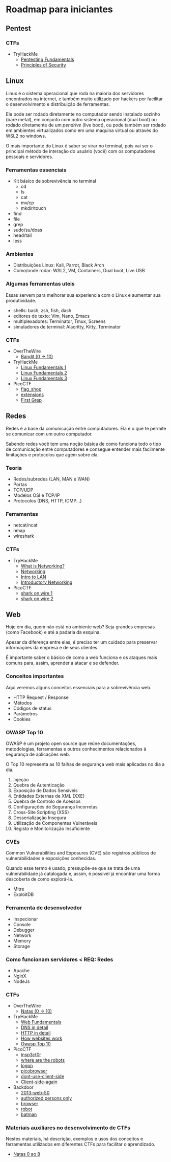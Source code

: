 # Roadmap para iniciantes

## Pentest

### CTFs

- TryHackMe
	- [Pentesting Fundamentals](https://tryhackme.com/room/pentestingfundamentals)
	- [Principles of Security](https://tryhackme.com/room/principlesofsecurity)

## Linux

Linux é o sistema operacional que roda na maioria dos servidores encontrados na internet, e também muito utilizado por hackers por facilitar o desenvolvimento e distribuição de ferramentas.

Ele pode ser rodado diretamente no computador sendo instalado sozinho (bare metal), em conjunto com outro sistema operacional (dual boot) ou rodado diretamente de um *pendrive* (live boot), ou pode também ser rodado em ambientes virtualizados como em uma maquina virtual ou através do WSL2 no windows.

O mais importante do Linux é saber se virar no terminal, pois vai ser o principal método de interação do usuário (você) com os computadores pessoais e servidores.

### Ferramentas essenciais

- Kit básico de sobrevivência no terminal
	- cd
	- ls
	- cat
	- mv/cp
	- mkdir/touch
- find
- file
- grep
- sudo/su/doas
- head/tail
- less

### Ambientes

- Distribuições Linux: Kali, Parrot, Black Arch
- Como/onde rodar: WSL2, VM, Containers, Dual boot, Live USB

### Algumas ferramentas uteis

Essas servem para melhorar sua experiencia com o Linux e aumentar sua produtividade.

- shells: bash, zsh, fish, dash
- editores de texto: Vim, Nano, Emacs
- multiplexadores: Terminator, Tmux, Screens
- simuladores de terminal: Alacritty, Kitty, Terminator

### CTFs

- OverTheWire
	- [Bandit (0 -> 10)](https://overthewire.org/wargames/bandit/)
- TryHackMe
	- [Linux Fundamentals 1](https://tryhackme.com/room/linuxfundamentalspart1)
	- [Linux Fundamentals 2](https://tryhackme.com/room/linuxfundamentalspart2)
	- [Linux Fundamentals 3](https://tryhackme.com/room/linuxfundamentalspart3)
- PicoCTF
	- [flag\_shop](https://play.picoctf.org/practice?page=1&search=flag_shop)
	- [extensions](https://play.picoctf.org/practice?page=1&search=extentions)
	- [First Grep](https://play.picoctf.org/practice?page=1&search=First%20Grep)

## Redes

Redes é a base da comunicação entre computadores. Ela é o que te permite se comunicar com um outro computador.

Sabendo redes você tem uma noção básica de como funciona todo o tipo de comunicação entre computadores e consegue entender mais facilmente limitações e protocolos que agem sobre ela.

### Teoria

- Redes/subredes (LAN, MAN e WAN)
- Portas
- TCP/UDP
- Modelos OSI e TCP/IP
- Protocolos (DNS, HTTP, ICMP...)

### Ferramentas

- netcat/ncat
- nmap
- wireshark

### CTFs

- TryHackMe
	- [What is Networking?](https://tryhackme.com/room/whatisnetworking)
	- [Networking](https://tryhackme.com/room/bpnetworking)
	- [Intro to LAN](https://tryhackme.com/room/introtolan)
	- [Introductory Networking](https://tryhackme.com/room/introtonetworking)
- PicoCTF
	- [shark on wire 1](https://play.picoctf.org/practice?page=1&search=shark%20on%20wire%201)
	- [shark on wire 2](https://play.picoctf.org/practice?page=1&search=shark%20on%20wire%202)

## Web

Hoje em dia, quem não está no ambiente web? Seja grandes empresas (como Facebook) e até a padaria da esquina.

Apesar da diferença entre elas, é preciso ter um cuidado para preservar informações da empresa e de seus clientes.

É importante saber o básico de como a web funciona e os ataques mais comuns para, assim, aprender a atacar e se defender.

### Conceitos importantes

Aqui veremos alguns conceitos essenciais para a sobrevivência web.

- HTTP Request / Response
- Métodos
- Códigos de status
- Parâmetros
- Cookies

### OWASP Top 10

OWASP é um projeto open source que reúne documentações, metodologias, ferramentas e outros conhecimentos relacionados à segurança de aplicações web.

O Top 10 representa as 10 falhas de segurança web mais aplicadas no dia a dia.

1. Injeção
2. Quebra de Autenticação
3. Exposição de Dados Sensíveis
4. Entidades Externas de XML (XXE)
5. Quebra de Controlo de Acessos
6. Configurações de Segurança Incorretas
7. Cross-Site Scripting (XSS)
8. Desserialização Insegura
9. Utilização de Componentes Vulneráveis
10. Registo e Monitorização Insuficiente

### CVEs

Common Vulnerabilities and Exposures (CVE) são registros públicos de vulnerabilidades e exposições conhecidas.

Quando esse termo é usado, pressupõe-se que se trata de uma vulnerabilidade já catalogada e, assim, é possível já encontrar uma forma descoberta de como explorá-la.

- Mitre
- ExploitDB

### Ferramenta de desenvolvedor

- Inspecionar
- Console
- Debugger
- Network
- Memory
- Storage

### Como funcionam servidores < REQ: Redes

- Apache
- NginX
- NodeJs

### CTFs

- OverTheWire
	- [Natas (0 -> 10)](https://overthewire.org/wargames/natas/)
- TryHackMe
	- [Web Fundamentals](https://tryhackme.com/room/webfundamentals)
	- [DNS in detail](https://tryhackme.com/room/dnsindetail)
	- [HTTP in detail](https://tryhackme.com/room/httpindetail)
	- [How websites work](https://www.tryhackme.com/room/howwebsiteswork)
	- [Owasp Top 10](https://tryhackme.com/room/owasptop10)
- PicoCTF
	- [insp3ct0r](https://play.picoctf.org/practice?page=1&search=insp3ct0r)
	- [where are the robots](https://play.picoctf.org/practice?page=1&search=where%20are%20the%20robots)
	- [logon](https://play.picoctf.org/practice?page=1&search=logon)
	- [picobrowser](https://play.picoctf.org/practice?page=1&search=picobrowser)
	- [dont-use-client-side](https://play.picoctf.org/practice?page=1&search=dont-use-client-side)
	- [Client-side-again](https://play.picoctf.org/practice?page=1&search=Client-side-again)
- Backdoor
	- [2013-web-50](https://backdoor.sdslabs.co/challenges/2013-WEB-50)
	- [authorized persons only](https://backdoor.sdslabs.co/challenges/CK)
	- [browser](https://backdoor.sdslabs.co/challenges/BRWSR)
	- [robot](https://backdoor.sdslabs.co/challenges/ROBOT)
	- [batman](https://backdoor.sdslabs.co/challenges/BATMAN)

### Materiais auxiliares no desenvolvimento de CTFs

Nestes materiais, há descrição, exemplos e usos dos conceitos e ferramentas utilizados em diferentes CTFs para facilitar o aprendizado. 

- [Natas 0 ao 8](./web/Onboarding-web.pdf)